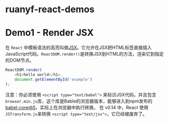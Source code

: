 # ruanyf-react-demos

# Demo1 - Render JSX
在 ```React``` 中模板语法的高亮叫做[JSX](http://facebook.github.io/react/docs/displaying-data.html#jsx-syntax)。它允许在JSX把HTML标签直接插入JavaScript代码。```ReactDOM.render()```是转换JSX到HTML的方法，渲染它到指定的DOM节点。
```javascript
ReactDOM.render(
    <h1>hello world</h1>,
    document.getElementById('example')
);
```
注意：你必须使用 ```<script type="text/babel">``` 来标识JSX代码，并且包含 ```browser.min.js```库，这个库是Bable的浏览器版本，能够进入到npm发布的 [babel-core@5](https://www.npmjs.com/package/babel-core)，实际上在浏览器中执行转换。
在 v0.14 中，React 使用 ```JSTransform.js```来转换 ```<script type="text/jsx">```，它已经被废弃了。